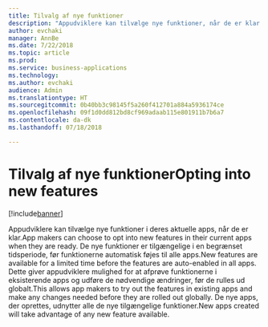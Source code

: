 ```yaml
---
title: Tilvalg af nye funktioner
description: "Appudviklere kan tilvælge nye funktioner, når de er klar til at bruge dem"
author: evchaki
manager: AnnBe
ms.date: 7/22/2018
ms.topic: article
ms.prod: 
ms.service: business-applications
ms.technology: 
ms.author: evchaki
audience: Admin
ms.translationtype: HT
ms.sourcegitcommit: 0b40bb3c98145f5a260f412701a884a5936174ce
ms.openlocfilehash: 09f1d0dd812bd8cf969adaab115e801911b7b6a7
ms.contentlocale: da-dk
ms.lasthandoff: 07/18/2018

---
```

# <a name="opting-into-new-features"></a><span data-ttu-id="3db55-103">Tilvalg af nye funktioner</span><span class="sxs-lookup"><span data-stu-id="3db55-103">Opting into new features</span></span>


[!include[banner](../../includes/banner.md)]

<span data-ttu-id="3db55-104">Appudviklere kan tilvælge nye funktioner i deres aktuelle apps, når de er klar.</span><span class="sxs-lookup"><span data-stu-id="3db55-104">App makers can choose to opt into new features in their current apps when they are ready.</span></span> <span data-ttu-id="3db55-105">De nye funktioner er tilgængelige i en begrænset tidsperiode, før funktionerne automatisk føjes til alle apps.</span><span class="sxs-lookup"><span data-stu-id="3db55-105">New features are available for a limited time before the features are auto-enabled in all apps.</span></span> <span data-ttu-id="3db55-106">Dette giver appudviklere mulighed for at afprøve funktionerne i eksisterende apps og udføre de nødvendige ændringer, før de rulles ud globalt.</span><span class="sxs-lookup"><span data-stu-id="3db55-106">This allows app makers to try out the features in existing apps and make any changes needed before they are rolled out globally.</span></span> <span data-ttu-id="3db55-107">De nye apps, der oprettes, udnytter alle de nye tilgængelige funktioner.</span><span class="sxs-lookup"><span data-stu-id="3db55-107">New apps created will take advantage of any new feature available.</span></span>

